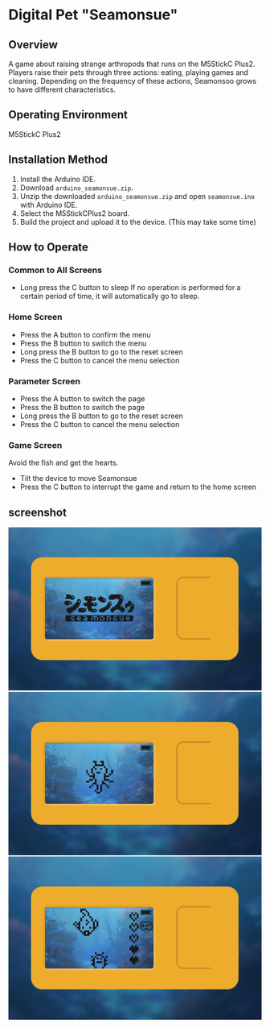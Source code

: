 
# Digital Pet "Seamonsue"

## Overview
A game about raising strange arthropods that runs on the M5StickC Plus2.
Players raise their pets through three actions: eating, playing games and cleaning.
Depending on the frequency of these actions, Seamonsoo grows to have different characteristics.


## Operating Environment
M5StickC Plus2

## Installation Method
1. Install the Arduino IDE.
2. Download `arduino_seamonsue.zip`.
3. Unzip the downloaded `arduino_seamonsue.zip` and open `seamonsue.ino` with Arduino IDE.
4. Select the M5StickCPlus2 board.
5. Build the project and upload it to the device. (This may take some time)

## How to Operate

### Common to All Screens
- Long press the C button to sleep
If no operation is performed for a certain period of time, it will automatically go to sleep.

### Home Screen
- Press the A button to confirm the menu
- Press the B button to switch the menu
- Long press the B button to go to the reset screen
- Press the C button to cancel the menu selection

### Parameter Screen
- Press the A button to switch the page
- Press the B button to switch the page
- Long press the B button to go to the reset screen
- Press the C button to cancel the menu selection

### Game Screen
Avoid the fish and get the hearts.
- Tilt the device to move Seamonsue
- Press the C button to interrupt the game and return to the home screen


## screenshot

![screenshot](screenshot/0.png)
![screenshot](screenshot/1.png)
![screenshot](screenshot/2.png)
